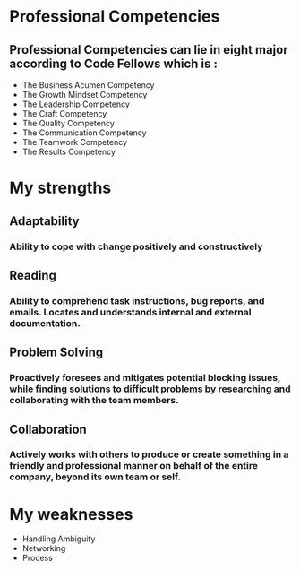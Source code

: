 # Professional Competencies
## Professional Competencies can lie in eight major according to Code Fellows which is : 
* The Business Acumen Competency
* The Growth Mindset Competency
* The Leadership Competency
* The Craft Competency
* The Quality Competency
* The Communication Competency
* The Teamwork Competency
* The Results Competency
# My strengths
## Adaptability
### Ability to cope with change positively and constructively
## Reading
### Ability to comprehend task instructions, bug reports, and emails. Locates and understands internal and external documentation.
## Problem Solving
### Proactively foresees and mitigates potential blocking issues, while finding solutions to difficult problems by researching and collaborating with the team members.
## Collaboration
### Actively works with others to produce or create something in a friendly and professional manner on behalf of the entire company, beyond its own team or self. 

# My weaknesses
* Handling Ambiguity
* Networking
* Process

